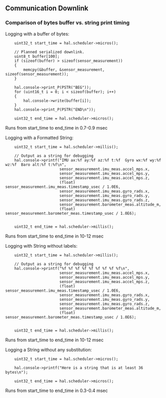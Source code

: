 
## Communication Downlink
### Comparison of bytes buffer vs. string print timing

Logging with a buffer of bytes:

```
    uint32_t start_time = hal.scheduler->micros();

    // Planned serialized downlink.
    uint8_t buffer[100];
    if (sizeof(buffer) > sizeof(sensor_measurement))
    {
        memcpy(&buffer, &sensor_measurement, sizeof(sensor_measurement));
    }

    hal.console->print_P(PSTR("BEG"));
    for (uint16_t i = 0; i < sizeof(buffer); i++)
    {
        hal.console->write(buffer[i]);
    }
    hal.console->print_P(PSTR("END\n"));

    uint32_t end_time = hal.scheduler->micros();
```

Runs from start_time to end_time in 0.7-0.9 msec



Logging with a Formatted String:

```
    uint32_t start_time = hal.scheduler->millis();

    // Output as a string for debugging
    hal.console->printf("IMU ax:%f ay:%f az:%f t:%f  Gyro wx:%f wy:%f wz:%f  Baro alt:%f t:%f\n",
                        sensor_measurement.imu_meas.accel_mps.x,
                        sensor_measurement.imu_meas.accel_mps.y,
                        sensor_measurement.imu_meas.accel_mps.z,
                        (float) sensor_measurement.imu_meas.timestamp_usec / 1.0E6,
                        sensor_measurement.imu_meas.gyro_rads.x,
                        sensor_measurement.imu_meas.gyro_rads.y,
                        sensor_measurement.imu_meas.gyro_rads.z,
                        sensor_measurement.barometer_meas.altitude_m,
                        (float) sensor_measurement.barometer_meas.timestamp_usec / 1.0E6);


    uint32_t end_time = hal.scheduler->millis();
```

Runs from start_time to end_time in 10-12 msec


Logging with String without labels:
```
    uint32_t start_time = hal.scheduler->millis();

    // Output as a string for debugging
    hal.console->printf("%f %f %f %f %f %f %f %f %f\n",
                        sensor_measurement.imu_meas.accel_mps.x,
                        sensor_measurement.imu_meas.accel_mps.y,
                        sensor_measurement.imu_meas.accel_mps.z,
                        (float) sensor_measurement.imu_meas.timestamp_usec / 1.0E6,
                        sensor_measurement.imu_meas.gyro_rads.x,
                        sensor_measurement.imu_meas.gyro_rads.y,
                        sensor_measurement.imu_meas.gyro_rads.z,
                        sensor_measurement.barometer_meas.altitude_m,
                        (float) sensor_measurement.barometer_meas.timestamp_usec / 1.0E6);


    uint32_t end_time = hal.scheduler->millis();
```

Runs from start_time to end_time in 10-12 msec

Logging a String without any substitution:
```
	uint32_t start_time = hal.scheduler->micros();

    hal.console->printf("Here is a string that is at least 36 bytes\n");

    uint32_t end_time = hal.scheduler->micros();
```

Runs from start_time to end_time in 0.3-0.4 msec 